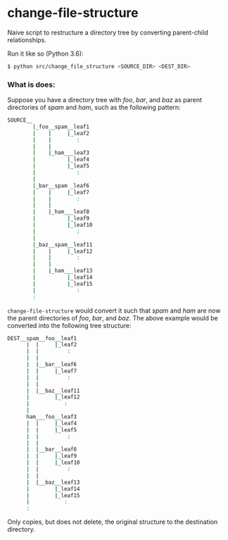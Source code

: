 # change-file-structure
Naive script to restructure a directory tree by converting parent-child relationships.


Run it like so (Python 3.6):
```bash
$ python src/change_file_structure <SOURCE_DIR> <DEST_DIR>
```

### What is does:

Suppose you have a directory tree with _foo_, _bar_, and _baz_ as parent directories of _spam_ and _ham_, such as the following pattern: 

```bash
SOURCE__
        |_foo__spam__leaf1
        |    |     |_leaf2
        |    |        :
        |    |
        |    |_ham___leaf3
        |          |_leaf4
        |          |_leaf5
        |             :
        |      
        |_bar__spam _leaf6
        |    |     |_leaf7
        |    |        :
        |    |
        |    |_ham___leaf8
        |          |_leaf9
        |          |_leaf10
        |             :
        |       
        |_baz__spam__leaf11
        |    |     |_leaf12
        |    |        :
        |    |
        |    |_ham___leaf13
        |          |_leaf14
        |          |_leaf15
        |             :
        :
```

`change-file-structure` would convert it such that _spam_ and _ham_ are now the parent directories of _foo_, _bar_, and _baz_. The above example would be converted into the following tree structure:

```bash
DEST__spam__foo__leaf1
	  |  |     |_leaf2
	  |  |         :
	  |  |
	  |  |__bar__leaf6
	  |  |     |_leaf7
	  |  |         :
	  |  |
	  |  |__baz__leaf11
	  |        |_leaf12
	  |           :
	  |
	  ham___foo__leaf3
	  |  |     |_leaf4
	  |  |     |_leaf5
	  |  |         :
	  |  |
	  |  |__bar__leaf8
	  |  |     |_leaf9
	  |  |     |_leaf10
	  |  |         :
	  |  |
	  |  |__baz__leaf13
	  |        |_leaf14
	  |        |_leaf15
	  |           :
	  :
 ```
 
Only copies, but does not delete, the original structure to the destination directory.

